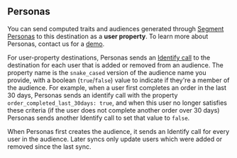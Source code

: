 ## Personas

You can send computed traits and audiences generated through [Segment Personas](/docs/personas/) to this destination as a **user property**. To learn more about Personas, contact us for a [demo](https://segment.com/demo).

For user-property destinations, Personas sends an [Identify call](/docs/connections/spec/identify/) to the destination for each user that is added or removed from an audience. The property name is the `snake_cased` version of the audience name you provide, with a boolean (`true`/`false`) value to indicate if they're a member of the audience. For example, when a user first completes an order in the last 30 days, Personas sends an identify call with the property `order_completed_last_30days: true`, and when this user no longer satisfies these criteria (if the user does not complete another order over 30 days) Personas sends another Identify call to set that value to `false`.

When Personas first creates the audience, it sends an Identify call for every user in the audience. Later syncs only update users which were added or removed since the last sync.
